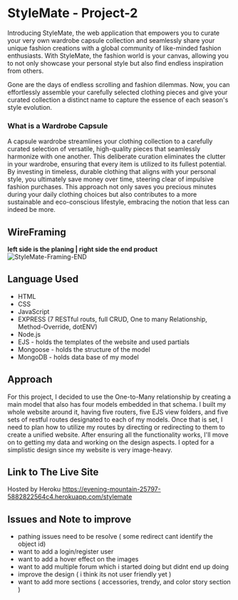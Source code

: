 # StyleMate - Project-2


Introducing StyleMate, the web application that empowers you to curate your very own wardrobe capsule collection and seamlessly share your unique fashion creations with a global community of like-minded fashion enthusiasts. With StyleMate, the fashion world is your canvas, allowing you to not only showcase your personal style but also find endless inspiration from others.

Gone are the days of endless scrolling and fashion dilemmas. Now, you can effortlessly assemble your carefully selected clothing pieces and give your curated collection a distinct name to capture the essence of each season's style evolution.

### What is a Wardrobe Capsule

A capsule wardrobe streamlines your clothing collection to a carefully curated selection of versatile, high-quality pieces that seamlessly harmonize with one another. This deliberate curation eliminates the clutter in your wardrobe, ensuring that every item is utilized to its fullest potential. By investing in timeless, durable clothing that aligns with your personal style, you ultimately save money over time, steering clear of impulsive fashion purchases. This approach not only saves you precious minutes during your daily clothing choices but also contributes to a more sustainable and eco-conscious lifestyle, embracing the notion that less can indeed be more.

## WireFraming 
**left side is the planing | right side the end product**
![StyleMate-Framing-END](https://github.com/Hirostory/Project2/assets/135872883/c10fea4f-dce4-4a37-8615-2a9b1c9b38eb)

## Language Used 

- HTML 
- CSS 
- JavaScript
- EXPRESS (7 RESTful routs, full CRUD, One to many Relationship, Method-Override, dotENV)
- Node.js
- EJS - holds the templates of the website and  used partials 
- Mongoose - holds the structure of the model 
- MongoDB - holds data base of my model

## Approach 

For this project, I decided to use the One-to-Many relationship by creating a main model that also has four models embedded in that schema. I built my whole website around it, having five routers, five EJS view folders, and five sets of restful routes designated to each of my models. Once that is set, I need to plan how to utilize my routes by directing or redirecting to them to create a unified website. After ensuring all the functionality works, I'll move on to getting my data and working on the design aspects. I opted for a simplistic design since my website is very image-heavy.

## Link to The Live Site 

Hosted by Heroku 
https://evening-mountain-25797-5882822564c4.herokuapp.com/stylemate

## Issues and Note to improve 


- pathing issues need to be resolve ( some redirect cant identify the object id)
- want to add a login/register user
- want to add a hover effect on the images
- want to add multiple forum which i started doing but didnt end up doing
- improve the design ( i think its not user friendly yet )
- want to add more sections ( accessories, trendy, and color story section )
